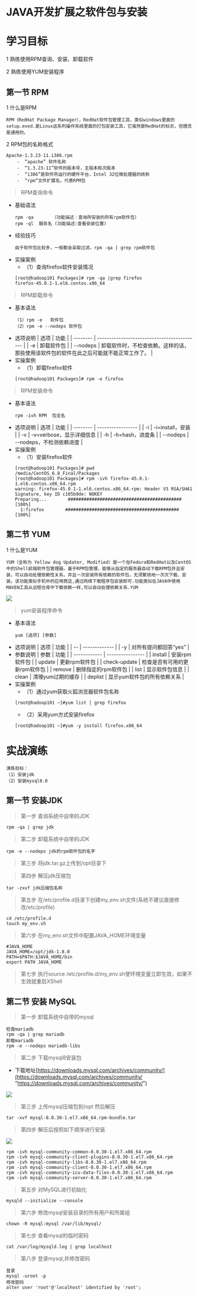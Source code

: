 # JAVA开发扩展之软件包与安装

# 学习目标

1 熟练使用RPM查询、安装、卸载软件

2 熟练使用YUM安装程序

## 第一节 RPM

1 什么是RPM

```text
RPM（RedHat Package Manager），RedHat软件包管理工具，类似windows里面的setup.exed.是Linux这系列操作系统里面的打包安装工具，它虽然是RedHat的标志，但理念是通用的。

```

2 RPM包的名称格式

```纯文本
Apache-1.3.23-11.i386.rpm
​    -  “apache” 软件名称
​    -  “1.3.23-11”软件的版本号，主版本和次版本
​    -  “i386”是软件所运行的硬件平台，Intel 32位微处理器的统称
​    -  “rpm”文件扩展名，代表RPM包
```

> RPM查询命令

-   基础语法
    ```纯文本
    rpm -qa       （功能描述：查询所安装的所有rpm软件包）
    rpm -ql  服务名 (功能描述:查看安装位置)
    ```
-   经验技巧
    ```纯文本
    由于软件包比较多，一般都会采取过滤。rpm -qa | grep rpm软件包
    ```
-   实操案例
    -   （1）查询firefox软件安装情况
    ```纯文本
    [root@hadoop101 Packages]# rpm -qa |grep firefox 
    firefox-45.0.1-1.el6.centos.x86_64
    ```

> RPM卸载命令

-   基本语法
    ```纯文本
    （1）rpm -e   软件包  
    （2）rpm -e --nodeps 软件包
    ```
-   选项说明
    | 选项       | 功能                                          |
    | -------- | ------------------------------------------- |
    | -e       | 卸载软件包                                       |
    | --nodeps | 卸载软件时，不检查依赖。这样的话，那些使用该软件包的软件在此之后可能就不能正常工作了。 |
-   实操案例
    -   （1）卸载firefox软件
    ```纯文本
    [root@hadoop101 Packages]# rpm -e firefox
    ```

> RPM安装命令

-   基本语法
    ```纯文本
    rpm -ivh RPM  包全名
    ```
-   选项说明
    | 选项       | 功能                |
    | -------- | ----------------- |
    | -i       | -i=install，安装     |
    | -v       | -v=verbose，显示详细信息 |
    | -h       | -h=hash，进度条       |
    | --nodeps | --nodeps，不检测依赖进度  |
-   实操案例
    -   （1）安装firefox软件
    ```纯文本
    [root@hadoop101 Packages]# pwd
    /media/CentOS_6.8_Final/Packages
    [root@hadoop101 Packages]# rpm -ivh firefox-45.0.1-1.el6.centos.x86_64.rpm 
    warning: firefox-45.0.1-1.el6.centos.x86_64.rpm: Header V3 RSA/SHA1 Signature, key ID c105b9de: NOKEY
    Preparing...        ########################################### [100%]
      1:firefox        ########################################### [100%]
    ```

## 第二节 YUM

1 什么是YUM

```纯文本
YUM（全称为 Yellow dog Updater, Modified）是一个在Fedora和RedHat以及CentOS中的Shell前端软件包管理器。基于RPM包管理，能够从指定的服务器自动下载RPM包并且安装，可以自动处理依赖性关系，并且一次安装所有依赖的软件包，无须繁琐地一次次下载、安装。该功能类似手机中的应用商店,通过网络下载程序包安装即可.功能类似在JAVA中使用MAVEN工具从远程仓库中下载依赖一样,可以自动处理依赖关系.YUM
```

![](image/y1_UnQEagniph.png)

> yum安装程序命令

-   基本语法
    ```纯文本
    yum [选项] [参数]
    ```
-   选项说明
    | 选项 | 功能            |
    | -- | ------------- |
    | -y | 对所有提问都回答“yes” |
-   参数说明
    | 参数           | 功能               |
    | ------------ | ---------------- |
    | install      | 安装rpm软件包         |
    | update       | 更新rpm软件包         |
    | check-update | 检查是否有可用的更新rpm软件包 |
    | remove       | 删除指定的rpm软件包      |
    | list         | 显示软件包信息          |
    | clean        | 清理yum过期的缓存       |
    | deplist      | 显示yum软件包的所有依赖关系  |
-   实操案例
    -   （1）通过yum获取火狐浏览器软件包名称
    ```纯文本
    [root@hadoop101 ~]#yum list | grep firefox
    ```
    -   （2）采用yum方式安装firefox
    ```纯文本
    [root@hadoop101 ~]#yum -y install firefox.x86_64
    ```

# 实战演练

```
演练目标：
（1）安装jdk
（2）安装mysql8.0
```

## 第一节 安装JDK

> 第一步 查询系统中自带的JDK

```纯文本
rpm -qa | grep jdk
```

> 第二步 卸载系统中自带的JDK

```纯文本
rpm -e --nodeps jdk的rpm软件包的名字
```

> 第三步 将jdk.tar.gz上传到/opt目录下

> 第四步 解压jdk压缩包

```纯文本
tar -zxvf jdk压缩包名称
```

> 第五步 在/etc/profile.d目录下创建my\_env.sh文件(系统不建议直接修改/etc/profile)

```纯文本
cd /etc/profile.d
touch my_env.sh
```

> 第六步 在my\_env.sh文件中配置JAVA\_HOME环境变量

```纯文本
#JAVA_HOME  
JAVA_HOME=/opt/jdk-1.8.0  
PATH=$PATH:$JAVA_HOME/bin  
export PATH JAVA_HOME 
```

> 第七步 执行source /etc/profile.d/my\_env.sh使环境变量立即生效，如果不生效就重启XShell

## 第二节 安装 MySQL

> 第一步 卸载系统中自带的mysql

```纯文本
检查mariadb
rpm -qa | grep mariadb
卸载mariadb
rpm -e --nodeps mariadb-libs
```

> 第二步 下载mysql8安装包

- 下载地址[https://downloads.mysql.com/archives/community/](https://downloads.mysql.com/archives/community/ "https://downloads.mysql.com/archives/community/")

![](image/mysql1_eY7vhuH5Zs.png)

> 第三步 上传mysql压缩包到/opt 然后解压

```纯文本
tar -xvf mysql-8.0.30-1.el7.x86_64.rpm-bundle.tar
```

> 第四步 解压后按照如下顺序进行安装

![](image/mysql2_7wl7znvcC-.png)

```纯文本
rpm -ivh mysql-community-common-8.0.30-1.el7.x86_64.rpm
rpm -ivh mysql-community-client-plugins-8.0.30-1.el7.x86_64.rpm
rpm -ivh mysql-community-libs-8.0.30-1.el7.x86_64.rpm 
rpm -ivh mysql-community-client-8.0.30-1.el7.x86_64.rpm
rpm -ivh mysql-community-icu-data-files-8.0.30-1.el7.x86_64.rpm
rpm -ivh mysql-community-server-8.0.30-1.el7.x86_64.rpm
```

> 第五步 对MySQL进行初始化

```纯文本
mysqld --initialize --console
```

> 第六步  修改mysql安装目录的所有用户和所属组

```纯文本
chown -R mysql:mysql /var/lib/mysql/
```

> 第七步 查看mysql的临时密码

```纯文本
cat /var/log/mysqld.log | grep localhost
```

> 第八步 登录mysql,并修改密码

```纯文本
登录
mysql -uroot -p
修改密码
alter user 'root'@'localhost' identified by 'root';
```